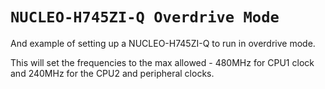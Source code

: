 # `NUCLEO-H745ZI-Q Overdrive Mode`

And example of setting up a NUCLEO-H745ZI-Q to run in overdrive mode. 

This will set the frequencies to the max allowed - 480MHz for CPU1 clock and 240MHz for the CPU2 and peripheral clocks.
